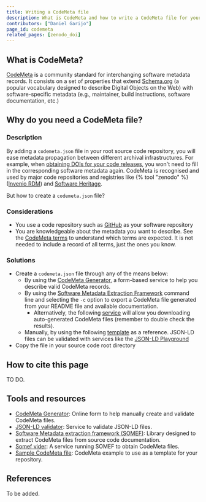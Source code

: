 ```yaml
---
title: Writing a CodeMeta file
description: What is CodeMeta and how to write a CodeMeta file for your software
contributors: ["Daniel Garijo"]
page_id: codemeta
related_pages: [zenodo_doi]
---
```

## What is CodeMeta?
[CodeMeta](https://codemeta.github.io/terms/) is a community standard for interchanging software metadata records. It consists on a set of properties that extend [Schema.org](https://schema.org) (a popular vocabulary designed to describe Digital Objects on the Web) with software-specific metadata (e.g., maintainer, build instructions, software documentation, etc.)

## Why do you need a CodeMeta file?

### Description <!-- do not delete this heading and write your text below it -->

By adding a `codemeta.json` file in your root source code repository, you will ease metadata propagation between different archival infrastructures. For example, when [obtaining DOIs for your code releases](https://everse.software/RSQKit/zenodo_doi), you won't need to fill in the corresponding software metadata again. CodeMeta is recognised and used by major code repositories and registries like {% tool "zenodo" %} ([Invenio RDM](https://inveniosoftware.org/products/rdm/)) and [Software Heritage](https://www.softwareheritage.org/).

But how to create a `codemeta.json` file?

### Considerations <!-- do not delete this heading and write your text below it -->
* You use a code repository such as [GitHub][github] as your software repository
* You are knowledgeable about the metadata you want to describe. See the [CodeMeta terms](https://codemeta.github.io/terms/) to understand which terms are expected. It is not needed to include a record of all terms, just the ones you know.

### Solutions <!-- do not delete this heading and write your text below it -->
* Create a `codemeta.json` file through any of the means below:
  * By using the [CodeMeta Generator](https://codemeta.github.io/codemeta-generator/), a form-based service to help you describe valid CodeMeta records.
  * By using the [Software Metadata Extraction Framework](https://github.com/KnowledgeCaptureAndDiscovery/somef/) command line and selecting the `-c` option to export a CodeMeta file generated from your README file and available documentation. 
    * Alternatively, the following [service](https://somef.linkeddata.es/) will allow you downloading auto-generated CodeMeta files (remember to double check the results).
  * Manually, by using the following [template](https://github.com/codemeta/codemeta/blob/master/codemeta.json) as a reference. JSON-LD files can be validated with services like the [JSON-LD Playground](https://json-ld.org/playground/)
* Copy the file in your source code root directory

## How to cite this page <!-- do not delete this heading and write your text below it -->
 TO DO.

## Tools and resources <!-- do not delete this heading and write your text below it -->
* [CodeMeta Generator](https://codemeta.github.io/codemeta-generator/): Online form to help manually create and validate CodeMeta files.
* [JSON-LD validator](https://json-ld.org/playground/): Service to validate JSON-LD files.
* [Software Metadata extraction framework (SOMEF)](https://github.com/KnowledgeCaptureAndDiscovery/somef/): Library designed to extract CodeMeta files from source code documentation.
* [Somef vider](https://somef.linkeddata.es/): A service running SOMEF to obtain CodeMeta files.
* [Sample CodeMeta file](https://github.com/codemeta/codemeta/blob/master/codemeta.json): CodeMeta example to use as a template for your repository.

## References <!-- do not delete this heading and write your text below it -->
<!--If work has been inspired or derived from other content (e.g., pages in RDMKit) make sure to reference it here. -->
To be added.


[github]: (https://github.com/)
 
